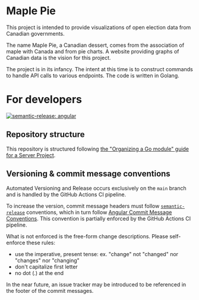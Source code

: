 # Maple Pie
This project is intended to provide visualizations of open election data from Canadian governments.

The name Maple Pie, a Canadian dessert, comes from the association of maple with Canada and from pie charts. A website providing graphs of Canadian data is the vision for this project.

The project is in its infancy. The intent at this time is to construct commands to handle API calls to various endpoints. The code is written in Golang.

# For developers

[![semantic-release: angular](https://img.shields.io/badge/semantic--release-angular-e10079?logo=semantic-release)](https://github.com/semantic-release/semantic-release)

## Repository structure

This repository is structured following [the "Organizing a Go module" guide for a Server Project][go-org-guide-server].

[go-org-guide-server]: https://go.dev/doc/modules/layout#server-project

## Versioning & commit message conventions

Automated Versioning and Release occurs exclusively on the `main` branch and is handled by the GitHub Actions CI pipeline.

To increase the version, commit message headers must follow [`semantic-release`][semantic-release] conventions, which in turn follow [Angular Commit Message Conventions][angular-conv]. This convention is partially enforced by the GitHub Actions CI pipeline.

What is not enforced is the free-form change descriptions. Please self-enforce these rules:
- use the imperative, present tense: ex. "change" not "changed" nor "changes" nor "changing"
- don't capitalize first letter
- no dot (.) at the end

In the near future, an issue tracker may be introduced to be referenced in the footer of the commit messages.

[semantic-release]: https://github.com/semantic-release/semantic-release
[angular-conv]: https://github.com/angular/angular.js/blob/master/DEVELOPERS.md#-git-commit-guidelines
